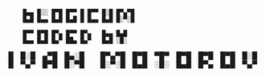         █▄▄ █░░ █▀█ █▀▀ █ █▀▀ █░█ █▀▄▀█
        █▄█ █▄▄ █▄█ █▄█ █ █▄▄ █▄█ █░▀░█

        █▀▀ █▀█ █▀▄ █▀▀ █▀▄   █▄▄ █▄█  
        █▄▄ █▄█ █▄▀ ██▄ █▄▀   █▄█ ░█░  

█ █░█ ▄▀█ █▄░█   █▀▄▀█ █▀█ ▀█▀ █▀█ █▀█ █▀█ █░█
█ ▀▄▀ █▀█ █░▀█   █░▀░█ █▄█ ░█░ █▄█ █▀▄ █▄█ ▀▄▀